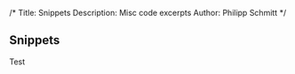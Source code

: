 /*
Title: Snippets 
Description: Misc code excerpts 
Author: Philipp Schmitt
*/

## Snippets 

Test
